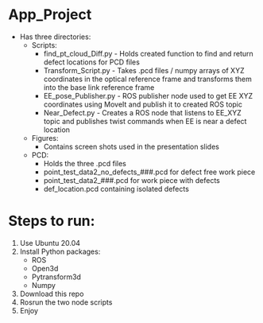 # App_Project

* Has three directories:
  * Scripts:
    * find_pt_cloud_Diff.py - Holds created function to find and return defect locations for PCD files
    * Transform_Script.py - Takes .pcd files / numpy arrays of XYZ coordinates in the optical reference frame and transforms them into the base link reference frame
    * EE_pose_Publisher.py - ROS publisher node used to get EE XYZ coordinates using MoveIt and publish it to created ROS topic
    * Near_Defect.py - Creates a ROS node that listens to EE_XYZ topic and publishes twist commands when EE is near a defect location
  * Figures:
    * Contains screen shots used in the presentation slides
  * PCD:
    * Holds the three .pcd files
    * point_test_data2_no_defects_###.pcd for defect free work piece
    * point_test_data2_###.pcd for work piece with defects
    * def_location.pcd containing isolated defects

# Steps to run:
 1) Use Ubuntu 20.04
 2) Install Python packages:
    * ROS
    * Open3d
    * Pytransform3d
    * Numpy
 3) Download this repo
 4) Rosrun the two node scripts
 5) Enjoy
